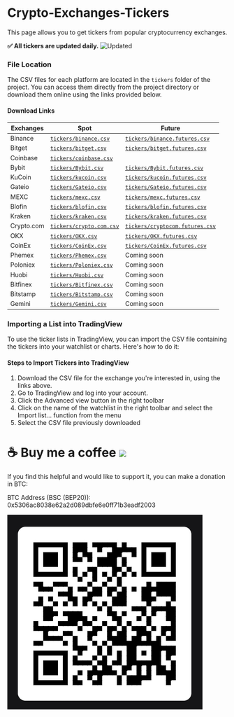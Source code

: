 # Crypto-Exchanges-Tickers
This page allows you to get tickers from popular cryptocurrency exchanges.

**✅ All tickers are updated daily.**
![Updated](https://img.shields.io/github/last-commit/CryptowChris/Crypto-Exchanges-Tickers)


### File Location

The CSV files for each platform are located in the `tickers` folder of the project. You can access them directly from the project directory or download them online using the links provided below.

#### Download Links

| Exchanges    | Spot | Future |
|--------------|------|-------|
| Binance      | [`tickers/binance.csv`](https://github.com/CryptowChris/Crypto-Exchanges-Tickers/blob/main/tickers/Binance.csv)   | [`tickers/binance.futures.csv`](https://github.com/CryptowChris/Crypto-Exchanges-Tickers/blob/main/tickers/Binance.futures.csv)      |
| Bitget       | [`tickers/bitget.csv`](https://github.com/CryptowChris/Crypto-Exchanges-Tickers/blob/main/tickers/Bitget.csv)   | [`tickers/bitget.futures.csv`](https://github.com/CryptowChris/Crypto-Exchanges-Tickers/blob/main/tickers/Bitget.futures.csv)      |
| Coinbase     | [`tickers/coinbase.csv`](https://github.com/CryptowChris/Crypto-Exchanges-Tickers/blob/main/tickers/Coinbase.csv)   |       |
| Bybit        | [`tickers/Bybit.csv`](https://github.com/CryptowChris/Crypto-Exchanges-Tickers/blob/main/tickers/Bybit.csv)  | [`tickers/Bybit.futures.csv`](https://github.com/CryptowChris/Crypto-Exchanges-Tickers/blob/main/tickers/Bybit.futures.csv)      |
| KuCoin       | [`tickers/kucoin.csv`](https://github.com/CryptowChris/Crypto-Exchanges-Tickers/blob/main/tickers/Kucoin.csv)   | [`tickers/kucoin.futures.csv`](https://github.com/CryptowChris/Crypto-Exchanges-Tickers/blob/main/tickers/Kucoin.futures.csv)      |
| Gateio       | [`tickers/Gateio.csv`](https://github.com/CryptowChris/Crypto-Exchanges-Tickers/blob/main/tickers/Gateio.csv)   | [`tickers/Gateio.futures.csv`](https://github.com/CryptowChris/Crypto-Exchanges-Tickers/blob/main/tickers/Gatei.futureso.csv)      |
| MEXC         | [`tickers/mexc.csv`](https://github.com/CryptowChris/Crypto-Exchanges-Tickers/blob/main/tickers/Mexc.csv)   | [`tickers/mexc.futures.csv`](https://github.com/CryptowChris/Crypto-Exchanges-Tickers/blob/main/tickers/Mexc.futures.csv)      |
| Blofin       | [`tickers/blofin.csv`](https://github.com/CryptowChris/Crypto-Exchanges-Tickers/blob/main/tickers/BloFin.csv)   | [`tickers/blofin.futures.csv`](https://github.com/CryptowChris/Crypto-Exchanges-Tickers/blob/main/tickers/BloFin.futures.csv)      |
| Kraken       | [`tickers/kraken.csv`](https://github.com/CryptowChris/Crypto-Exchanges-Tickers/blob/main/tickers/Kraken.csv)   | [`tickers/kraken.futures.csv`](https://github.com/CryptowChris/Crypto-Exchanges-Tickers/blob/main/tickers/Kraken.futures.csv)      |
| Crypto.com   | [`tickers/crypto.com.csv`](https://github.com/CryptowChris/Crypto-Exchanges-Tickers/blob/main/tickers/Crypto.com.csv)   | [`tickers/cryptocom.futures.csv`](https://github.com/CryptowChris/Crypto-Exchanges-Tickers/blob/main/tickers/CryptoCom.futures.csv)      |
| OKX          | [`tickers/OKX.csv`](https://github.com/CryptowChris/Crypto-Exchanges-Tickers/blob/main/tickers/OKX.csv)   | [`tickers/OKX.futures.csv`](https://github.com/CryptowChris/Crypto-Exchanges-Tickers/blob/main/tickers/OKX.futures.csv)      |
| CoinEx       | [`tickers/CoinEx.csv`](https://github.com/CryptowChris/Crypto-Exchanges-Tickers/blob/main/tickers/CoinEx.csv)   | [`tickers/CoinEx.futures.csv`](https://github.com/CryptowChris/Crypto-Exchanges-Tickers/blob/main/tickers/CoinEx.futures.csv)      |
| Phemex       | [`tickers/Phemex.csv`](https://github.com/CryptowChris/Crypto-Exchanges-Tickers/blob/main/tickers/Phemex.csv)   | Coming soon      |
| Poloniex       | [`tickers/Poloniex.csv`](https://github.com/CryptowChris/Crypto-Exchanges-Tickers/blob/main/tickers/Poloniex.csv)   | Coming soon      |
| Huobi       | [`tickers/Huobi.csv`](https://github.com/CryptowChris/Crypto-Exchanges-Tickers/blob/main/tickers/Huobi.csv)   | Coming soon      |
| Bitfinex       | [`tickers/Bitfinex.csv`](https://github.com/CryptowChris/Crypto-Exchanges-Tickers/blob/main/tickers/Bitfinex.csv)   | Coming soon      |
| Bitstamp       | [`tickers/Bitstamp.csv`](https://github.com/CryptowChris/Crypto-Exchanges-Tickers/blob/main/tickers/Bitstamp.csv)   | Coming soon      |
| Gemini       | [`tickers/Gemini.csv`](https://github.com/CryptowChris/Crypto-Exchanges-Tickers/blob/main/tickers/Gemini.csv)   | Coming soon      |

### Importing a List into TradingView

To use the ticker lists in TradingView, you can import the CSV file containing the tickers into your watchlist or charts. Here's how to do it:

#### Steps to Import Tickers into TradingView

1. Download the CSV file for the exchange you're interested in, using the links above.
2. Go to TradingView and log into your account.
3. Click the Advanced view button in the right toolbar
4. Click on the name of the watchlist in the right toolbar and select the Import list… function from the menu
5. Select the CSV file previously downloaded
   
# ☕ Buy me a coffee <img src="https://toppng.com/uploads/preview/bitcoin-png-bitcoin-logo-transparent-background-11562933997uxok6gcqjp.png" width="32">

If you find this helpful and would like to support it, you can make a donation in BTC:

BTC Address (BSC (BEP20)): 0x5306ac8038e62a2d089dbfe6e0ff71b3eadf2003

![BTCQrCode](https://github.com/CryptowChris/Crypto-Exchanges-Tickers/blob/main/BtcQrCode.png)
